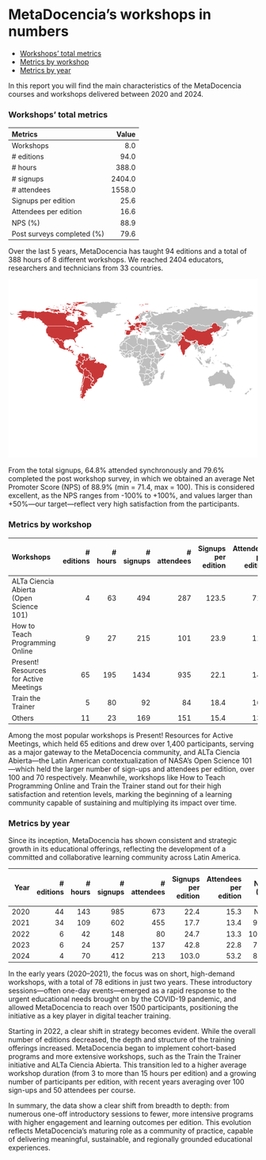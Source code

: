 # MetaDocencia’s workshops in numbers


- [Workshops’ total metrics](#workshops-total-metrics)
- [Metrics by workshop](#metrics-by-workshop)
- [Metrics by year](#metrics-by-year)

In this report you will find the main characteristics of the
MetaDocencia courses and workshops delivered between 2020 and 2024.

### Workshops’ total metrics

| Metrics                    |  Value |
|:---------------------------|-------:|
| Workshops                  |    8.0 |
| \# editions                |   94.0 |
| \# hours                   |  388.0 |
| \# signups                 | 2404.0 |
| \# attendees               | 1558.0 |
| Signups per edition        |   25.6 |
| Attendees per edition      |   16.6 |
| NPS (%)                    |   88.9 |
| Post surveys completed (%) |   79.6 |

Over the last 5 years, MetaDocencia has taught 94 editions and a total
of 388 hours of 8 different workshops. We reached 2404 educators,
researchers and technicians from 33 countries.

![](report_files/figure-commonmark/unnamed-chunk-4-1.png)

From the total signups, 64.8% attended synchronously and 79.6% completed
the post workshop survey, in which we obtained an average Net Promoter
Score (NPS) of 88.9% (min = 71.4, max = 100). This is considered
excellent, as the NPS ranges from -100% to +100%, and values larger than
+50%—our target—reflect very high satisfaction from the participants.

### Metrics by workshop

| Workshops | \# editions | \# hours | \# signups | \# attendees | Signups per edition | Attendees per edition | NPS (%) | Post surveys completed (%) |
|:---|---:|---:|---:|---:|---:|---:|---:|---:|
| ALTa Ciencia Abierta (Open Science 101) | 4 | 63 | 494 | 287 | 123.5 | 71.8 | 79.7 | 67.6 |
| How to Teach Programming Online | 9 | 27 | 215 | 101 | 23.9 | 11.2 | 92.7 | 87.3 |
| Present! Resources for Active Meetings | 65 | 195 | 1434 | 935 | 22.1 | 14.4 | 87.2 | 88.8 |
| Train the Trainer | 5 | 80 | 92 | 84 | 18.4 | 16.8 | 88.9 | 88.9 |
| Others | 11 | 23 | 169 | 151 | 15.4 | 13.7 | 95.2 | 82.3 |

Among the most popular workshops is Present! Resources for Active
Meetings, which held 65 editions and drew over 1,400 participants,
serving as a major gateway to the MetaDocencia community, and ALTa
Ciencia Abierta—the Latin American contextualization of NASA’s Open
Science 101—which held the larger number of sign-ups and attendees per
edition, over 100 and 70 respectively. Meanwhile, workshops like How to
Teach Programming Online and Train the Trainer stand out for their high
satisfaction and retention levels, marking the beginning of a learning
community capable of sustaining and multiplying its impact over time.

### Metrics by year

Since its inception, MetaDocencia has shown consistent and strategic
growth in its educational offerings, reflecting the development of a
committed and collaborative learning community across Latin America.

| Year | \# editions | \# hours | \# signups | \# attendees | Signups per edition | Attendees per edition | NPS (%) | Post surveys completed (%) |
|---:|---:|---:|---:|---:|---:|---:|---:|---:|
| 2020 | 44 | 143 | 985 | 673 | 22.4 | 15.3 | NaN | 100.0 |
| 2021 | 34 | 109 | 602 | 455 | 17.7 | 13.4 | 92.1 | 85.3 |
| 2022 | 6 | 42 | 148 | 80 | 24.7 | 13.3 | 100.0 | 100.0 |
| 2023 | 6 | 24 | 257 | 137 | 42.8 | 22.8 | 79.2 | 86.7 |
| 2024 | 4 | 70 | 412 | 213 | 103.0 | 53.2 | 83.0 | 61.0 |

In the early years (2020–2021), the focus was on short, high-demand
workshops, with a total of 78 editions in just two years. These
introductory sessions—often one-day events—emerged as a rapid response
to the urgent educational needs brought on by the COVID-19 pandemic, and
allowed MetaDocencia to reach over 1500 participants, positioning the
initiative as a key player in digital teacher training.

Starting in 2022, a clear shift in strategy becomes evident. While the
overall number of editions decreased, the depth and structure of the
training offerings increased. MetaDocencia began to implement
cohort-based programs and more extensive workshops, such as the Train
the Trainer initiative and ALTa Ciencia Abierta. This transition led to
a higher average workshop duration (from 3 to more than 15 hours per
edition) and a growing number of participants per edition, with recent
years averaging over 100 sign-ups and 50 attendees per course.

In summary, the data show a clear shift from breadth to depth: from
numerous one-off introductory sessions to fewer, more intensive programs
with higher engagement and learning outcomes per edition. This evolution
reflects MetaDocencia’s maturing role as a community of practice,
capable of delivering meaningful, sustainable, and regionally grounded
educational experiences.
